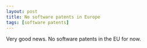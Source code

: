 ```yaml
---
layout: post
title: No software patents in Europe
tags: [software patents]
---
```


Very good news. No software patents in the EU for now.
